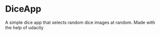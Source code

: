 # DiceApp
A simple dice app that selects random dice images at random.
Made with the help of udacity
